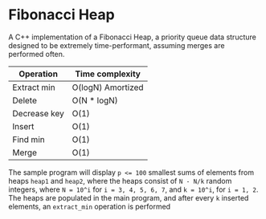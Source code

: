 # Fibonacci Heap

A C++ implementation of a Fibonacci Heap, a priority queue data structure designed to be extremely time-performant, assuming merges are performed often.

| Operation | Time complexity |
| --------- | --------------- |
| Extract min | O(logN) Amortized |
| Delete | O(N * logN) |
| Decrease key | O(1) |
| Insert | O(1) |
| Find min | O(1) |
| Merge | O(1) |

The sample program will display ```p <= 100``` smallest sums of elements from heaps ```heap1``` and ```heap2```, where the heaps consist of ```N - N/k``` random integers, where ```N = 10^i``` for ```i = 3, 4, 5, 6, 7```, and ```k = 10^i```, for ```i = 1, 2```. The heaps are populated in the main program, and after every ```k``` inserted elements, an ```extract_min``` operation is performed 




